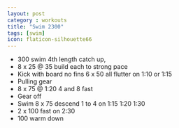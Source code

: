```yaml
---
layout: post
category : workouts
title: "Swim 2300"
tags: [swim]
icon: flaticon-silhouette66
---
```


* 300 swim 4th length catch up,
* 8  x 25 @ 35 build each to strong pace
* Kick with board no fins 6 x 50 all flutter on 1:10 or 1:15
* Pulling gear
* 8 x 75 @ 1:20 4 and 8 fast
* Gear off
* Swim 8 x 75 descend 1 to 4 on 1:15 1:20 1:30
* 2 x 100 fast on 2:30
* 100 warm down
